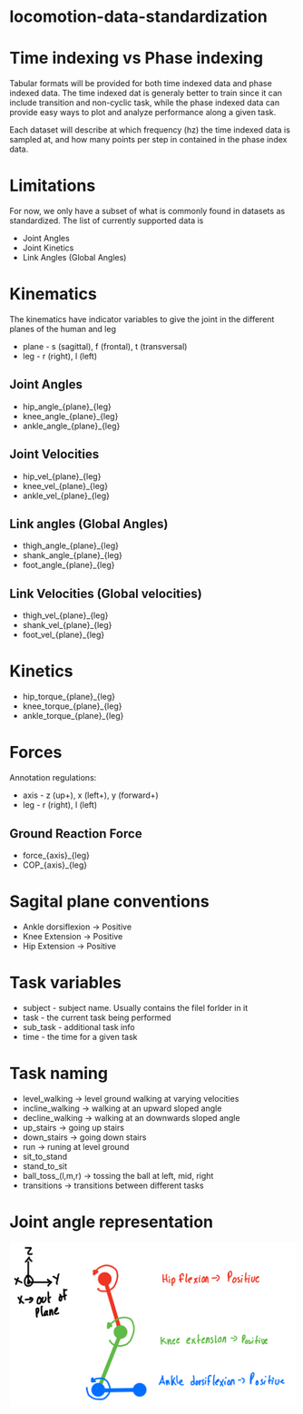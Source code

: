 # locomotion-data-standardization

# Time indexing vs Phase indexing
Tabular formats will be provided for both time indexed data and phase indexed data. The time indexed dat is generaly better to train since it can include transition and non-cyclic task, while the phase indexed data can provide easy ways to plot and analyze performance along a given task. 

Each dataset will describe at which frequency (hz) the time indexed data is sampled at, and how many points per step in contained in the phase index data. 


# Limitations
For now, we only have a subset of what is commonly found in datasets as standardized. The list of currently supported data is
* Joint Angles
* Joint Kinetics
* Link Angles (Global Angles)

# Kinematics
The kinematics have indicator variables to give the joint in the different planes of the human and leg
* plane - s (sagittal), f (frontal), t (transversal)
* leg - r (right), l (left)

## Joint Angles
* hip_angle_{plane}_{leg}
* knee_angle_{plane}_{leg}
* ankle_angle_{plane}_{leg}

## Joint Velocities
* hip_vel_{plane}_{leg}
* knee_vel_{plane}_{leg}
* ankle_vel_{plane}_{leg}

## Link angles (Global Angles)
* thigh_angle_{plane}_{leg}
* shank_angle_{plane}_{leg}
* foot_angle_{plane}_{leg}

## Link Velocities (Global velocities)
* thigh_vel_{plane}_{leg}
* shank_vel_{plane}_{leg}
* foot_vel_{plane}_{leg}

# Kinetics
* hip_torque_{plane}_{leg}
* knee_torque_{plane}_{leg}
* ankle_torque_{plane}_{leg}


# Forces
Annotation regulations:
* axis - z (up+), x (left+), y (forward+)
* leg - r (right), l (left)
  
## Ground Reaction Force
* force_{axis}_{leg}
* COP_{axis}_{leg}
  

# Sagital plane conventions
* Ankle dorsiflexion -> Positive
* Knee Extension -> Positive
* Hip Extension -> Positive


# Task variables
* subject - subject name. Usually contains the filel forlder in it
* task - the current task being performed
* sub_task - additional task info
* time - the time for a given task



# Task naming
* level_walking -> level ground walking at varying velocities
* incline_walking -> walking at an upward sloped angle
* decline_walking -> walking at an downwards sloped angle
* up_stairs -> going up stairs
* down_stairs -> going down stairs
* run -> runing at level ground
* sit_to_stand
* stand_to_sit
* ball_toss_(l,m,r) -> tossing the ball at left, mid, right
* transitions -> transitions between different tasks


# Joint angle representation
![Joint angle convention](joint_angle_references.png)

